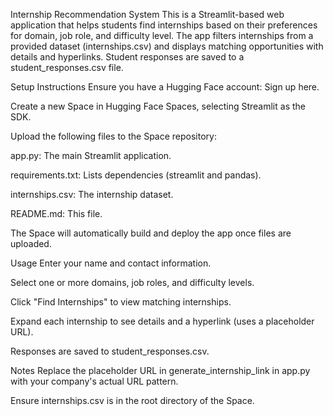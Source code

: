 Internship Recommendation System
This is a Streamlit-based web application that helps students find internships based on their preferences for domain, job role, and difficulty level. The app filters internships from a provided dataset (internships.csv) and displays matching opportunities with details and hyperlinks. Student responses are saved to a student_responses.csv file.

Setup Instructions
Ensure you have a Hugging Face account: Sign up here.

Create a new Space in Hugging Face Spaces, selecting Streamlit as the SDK.

Upload the following files to the Space repository:

app.py: The main Streamlit application.

requirements.txt: Lists dependencies (streamlit and pandas).

internships.csv: The internship dataset.

README.md: This file.

The Space will automatically build and deploy the app once files are uploaded.

Usage
Enter your name and contact information.

Select one or more domains, job roles, and difficulty levels.

Click "Find Internships" to view matching internships.

Expand each internship to see details and a hyperlink (uses a placeholder URL).

Responses are saved to student_responses.csv.

Notes
Replace the placeholder URL in generate_internship_link in app.py with your company's actual URL pattern.

Ensure internships.csv is in the root directory of the Space.